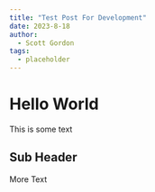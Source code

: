 ```yaml
---
title: "Test Post For Development"
date: 2023-8-18
author:
  - Scott Gordon
tags:
  - placeholder
---
```


# Hello World

This is some text

## Sub Header

More Text